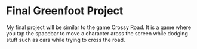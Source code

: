 # Final Greenfoot Project
My final project will be similar to the game Crossy Road. 
It is a game where you tap the spacebar to move a character aross the screen while dodging stuff such as cars while trying to cross the road. 


